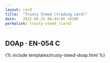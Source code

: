 ```yaml
---
layout: card
title:  "Trusty Steed (trading card)"
date:   2022-06-25 08:44:00 +0100
permalink: trusty-steed_(card)
---
```


## DOAp &middot; EN-054 C

{% include templates/trusty-steed-doap.html %}